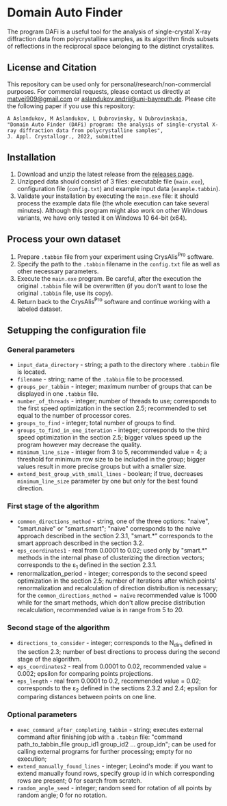 # Domain Auto Finder
The program DAFi is a useful tool for the analysis of single-crystal X-ray diffraction data from polycrystalline samples, as its algorithm finds subsets of reflections in the reciprocal space belonging to the distinct crystallites.

## License and Citation
This repository can be used only for personal/research/non-commercial purposes. For commercial requests, please contact us directly at matvej909@gmail.com or aslandukov.andrii@uni-bayreuth.de. Please cite the following paper if you use this repository:

```
A Aslandukov, M Aslandukov, L Dubrovinsky, N Dubrovinskaia, 
"Domain Auto Finder (DAFi) program: the analysis of single-crystal X-ray diffraction data from polycrystalline samples", 
J. Appl. Crystallogr., 2022, submitted
```

## Installation
1. Download and unzip the latest release from the [releases page](https://github.com/AsMaNick/Domain-Auto-Finder/releases).
2. Unzipped data should consist of 3 files: executable file (`main.exe`), configuration file (`config.txt`) and example input data (`example.tabbin`).
3. Validate your installation by executing the `main.exe` file: it should process the example data file (the whole execution can take several minutes). Although this program might also work on other Windows variants, we have only tested it on Windows 10 64-bit (x64).

## Process your own dataset
1. Prepare `.tabbin` file from your experiment using CrysAlis<sup>Pro</sup> software.
2. Specify the path to the `.tabbin` filename in the `config.txt` file as well as other necessary parameters.
3. Execute the `main.exe` program. Be careful, after the execution the original `.tabbin` file will be overwritten (if you don't want to lose the original `.tabbin` file, use its copy).
4. Return back to the CrysAlis<sup>Pro</sup> software and continue working with a labeled dataset.

## Setupping the configuration file
### General parameters
- `input_data_directory` - string; a path to the directory where `.tabbin` file is located.
- `filename` - string; name of the `.tabbin` file to be processed.
- `groups_per_tabbin` - integer; maximum number of groups that can be displayed in one `.tabbin` file.
- `number_of_threads` - integer; number of threads to use; corresponds to the first speed optimization in the section 2.5; recommended to set equal to the number of processor cores.
- `groups_to_find` - integer; total number of groups to find.
- `groups_to_find_in_one_iteration` - integer; corresponds to the third speed optimization in the section 2.5; bigger values speed up the program however may decrease the quality.
- `minimum_line_size` - integer from 3 to 5, recommended value = 4; a threshold for minimum row size to be included in the group; bigger values result in more precise groups but with a smaller size.
- `extend_best_group_with_small_lines` - boolean; if true, decreases `minimum_line_size` parameter by one but only for the best found direction.

### First stage of the algorithm
- `common_directions_method` - string, one of the three options: "naive", "smart.naive" or "smart.smart"; "naive" corresponds to the naive approach described in the section 2.3.1, "smart.\*" corresponds to the smart approach described in the section 3.2.
- `eps_coordinates1` - real from 0.0001 to 0.02; used only by "smart.\*" methods in the internal phase of clusterizing the direction vectors; corresponds to the ε<sub>1</sub> defined in the section 2.3.1.
- renormalization_period - integer; corresponds to the second speed optimization in the section 2.5; number of iterations after which points' renormalization and recalculation of direction distribution is necessary; for the `common_directions_method = naive` recommended value is 1000 while for the smart methods, which don't allow precise distribution recalculation, recommended value is in range from 5 to 20.

### Second stage of the algorithm
- `directions_to_consider` - integer; corresponds to the N<sub>dirs</sub> defined in the section 2.3; number of best directions to process during the second stage of the algorithm.
- `eps_coordinates2` - real from 0.0001 to 0.02, recommended value = 0.002; epsilon for comparing points projections.
- `eps_length` - real from 0.0001 to 0.2, recommended value = 0.02; corresponds to the ε<sub>2</sub> defined in the sections 2.3.2 and 2.4; epsilon for comparing distances between points on one line.

### Optional parameters
- `exec_command_after_completing_tabbin` - string; executes external command after finishing job with a `.tabbin` file: "command path_to_tabbin_file group_id1 group_id2 ... group_idn"; can be used for calling external programs for further processing; empty for no execution; 
- `extend_manually_found_lines` - integer; Leoind's mode: if you want to extend manually found rows, specify group id in which corresponding rows are present; 0 for search from scratch.
- `random_angle_seed` - integer; random seed for rotation of all points by random angle; 0 for no rotation.
